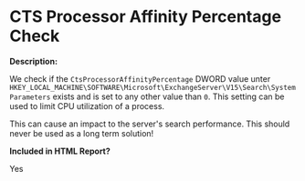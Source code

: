 CTS Processor Affinity Percentage Check
======

**Description:**

We check if the `CtsProcessorAffinityPercentage` DWORD value unter `HKEY_LOCAL_MACHINE\SOFTWARE\Microsoft\ExchangeServer\V15\Search\SystemParameters` exists and is set to any other value than `0`. This setting can be used to limit CPU utilization of a process. 

This can cause an impact to the server's search performance. This should never be used as a long term solution!

**Included in HTML Report?**

Yes